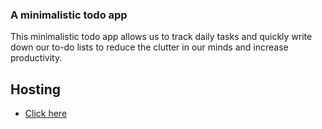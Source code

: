 ### A minimalistic todo app
This minimalistic todo app allows us to track daily tasks and quickly write down our to-do lists to reduce the clutter in our minds and increase productivity.


## Hosting

- [Click here](https://track-my-tasks.netlify.app/)
